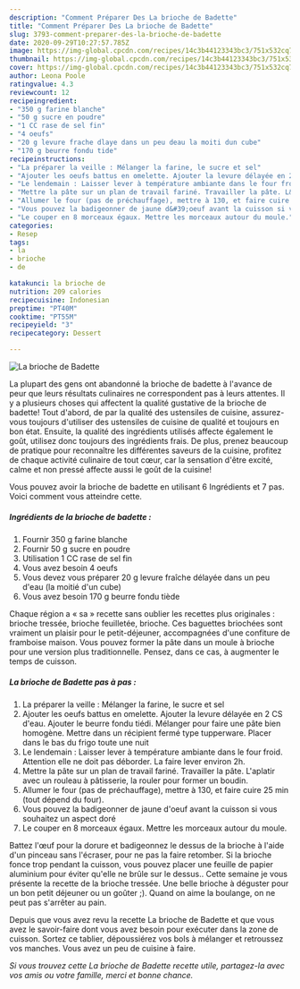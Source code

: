 ```yaml
---
description: "Comment Préparer Des La brioche de Badette"
title: "Comment Préparer Des La brioche de Badette"
slug: 3793-comment-preparer-des-la-brioche-de-badette
date: 2020-09-29T10:27:57.785Z
image: https://img-global.cpcdn.com/recipes/14c3b44123343bc3/751x532cq70/la-brioche-de-badette-photo-principale-de-la-recette.jpg
thumbnail: https://img-global.cpcdn.com/recipes/14c3b44123343bc3/751x532cq70/la-brioche-de-badette-photo-principale-de-la-recette.jpg
cover: https://img-global.cpcdn.com/recipes/14c3b44123343bc3/751x532cq70/la-brioche-de-badette-photo-principale-de-la-recette.jpg
author: Leona Poole
ratingvalue: 4.3
reviewcount: 12
recipeingredient:
- "350 g farine blanche"
- "50 g sucre en poudre"
- "1 CC rase de sel fin"
- "4 oeufs"
- "20 g levure frache dlaye dans un peu deau la moiti dun cube"
- "170 g beurre fondu tide"
recipeinstructions:
- "La préparer la veille : Mélanger la farine, le sucre et sel"
- "Ajouter les oeufs battus en omelette. Ajouter la levure délayée en 2 CS d&#39;eau. Ajouter le beurre fondu tiédi. Mélanger pour faire une pâte bien homogène. Mettre dans un récipient fermé type tupperware. Placer dans le bas du frigo toute une nuit"
- "Le lendemain : Laisser lever à température ambiante dans le four froid. Attention elle ne doit pas déborder. La faire lever environ 2h."
- "Mettre la pâte sur un plan de travail fariné. Travailler la pâte. L&#39;aplatir avec un rouleau à pâtisserie, la rouler pour former un boudin."
- "Allumer le four (pas de préchauffage), mettre à 130, et faire cuire 25 min (tout dépend du four)."
- "Vous pouvez la badigeonner de jaune d&#39;oeuf avant la cuisson si vous souhaitez un aspect doré"
- "Le couper en 8 morceaux égaux. Mettre les morceaux autour du moule."
categories:
- Resep
tags:
- la
- brioche
- de

katakunci: la brioche de 
nutrition: 209 calories
recipecuisine: Indonesian
preptime: "PT40M"
cooktime: "PT55M"
recipeyield: "3"
recipecategory: Dessert

---
```



![La brioche de Badette](https://img-global.cpcdn.com/recipes/14c3b44123343bc3/751x532cq70/la-brioche-de-badette-photo-principale-de-la-recette.jpg)

La plupart des gens ont abandonné la brioche de badette à l'avance de peur que leurs résultats culinaires ne correspondent pas à leurs attentes. Il y a plusieurs choses qui affectent la qualité gustative de la brioche de badette! Tout d'abord, de par la qualité des ustensiles de cuisine, assurez-vous toujours d'utiliser des ustensiles de cuisine de qualité et toujours en bon état. Ensuite, la qualité des ingrédients utilisés affecte également le goût, utilisez donc toujours des ingrédients frais. De plus, prenez beaucoup de pratique pour reconnaître les différentes saveurs de la cuisine, profitez de chaque activité culinaire de tout cœur, car la sensation d'être excité, calme et non pressé affecte aussi le goût de la cuisine!

<!--inarticleads1-->

Vous pouvez avoir la brioche de badette en utilisant 6 Ingrédients et 7 pas. Voici comment vous atteindre cette.

##### Ingrédients de la brioche de badette :

1. Fournir 350 g farine blanche
1. Fournir 50 g sucre en poudre
1. Utilisation 1 CC rase de sel fin
1. Vous avez besoin 4 oeufs
1. Vous devez vous préparer 20 g levure fraîche délayée dans un peu d&#39;eau (la moitié d&#39;un cube)
1. Vous avez besoin 170 g beurre fondu tiède


Chaque région a « sa » recette sans oublier les recettes plus originales : brioche tressée, brioche feuilletée, brioche. Ces baguettes briochées sont vraiment un plaisir pour le petit-déjeuner, accompagnées d&#39;une confiture de framboise maison. Vous pouvez former la pâte dans un moule à brioche pour une version plus traditionnelle. Pensez, dans ce cas, à augmenter le temps de cuisson. 

<!--inarticleads2-->

##### La brioche de Badette pas à pas :

1. La préparer la veille : Mélanger la farine, le sucre et sel
1. Ajouter les oeufs battus en omelette. Ajouter la levure délayée en 2 CS d&#39;eau. Ajouter le beurre fondu tiédi. Mélanger pour faire une pâte bien homogène. Mettre dans un récipient fermé type tupperware. Placer dans le bas du frigo toute une nuit
1. Le lendemain : Laisser lever à température ambiante dans le four froid. Attention elle ne doit pas déborder. La faire lever environ 2h.
1. Mettre la pâte sur un plan de travail fariné. Travailler la pâte. L&#39;aplatir avec un rouleau à pâtisserie, la rouler pour former un boudin.
1. Allumer le four (pas de préchauffage), mettre à 130, et faire cuire 25 min (tout dépend du four).
1. Vous pouvez la badigeonner de jaune d&#39;oeuf avant la cuisson si vous souhaitez un aspect doré
1. Le couper en 8 morceaux égaux. Mettre les morceaux autour du moule.


Battez l&#39;œuf pour la dorure et badigeonnez le dessus de la brioche à l&#39;aide d&#39;un pinceau sans l&#39;écraser, pour ne pas la faire retomber. Si la brioche fonce trop pendant la cuisson, vous pouvez placer une feuille de papier aluminium pour éviter qu&#39;elle ne brûle sur le dessus.. Cette semaine je vous présente la recette de la brioche tressée. Une belle brioche à déguster pour un bon petit déjeuner ou un goûter ;). Quand on aime la boulange, on ne peut pas s&#39;arrêter au pain. 

<!--inarticleads1-->

<p>
Depuis que vous avez revu la recette La brioche de Badette et que vous avez le savoir-faire dont vous avez besoin pour exécuter dans la zone de cuisson. Sortez ce tablier, dépoussiérez vos bols à mélanger et retroussez vos manches. Vous avez un peu de cuisine à faire.
</p>

<p>
<i>Si vous trouvez cette La brioche de Badette recette utile, partagez-la avec vos amis ou votre famille, merci et bonne chance.</i>
</p>
